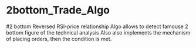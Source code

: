 # 2bottom_Trade_Algo

#2 bottom Reversed RSI-price relationship 
Algo allows to detect famouse 2 bottom figure of the technical analysis
Also also implements the mechanism of placing orders, then the condition is met. 
